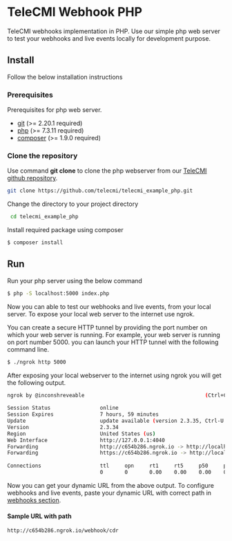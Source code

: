 # TeleCMI Webhook PHP

TeleCMI webhooks implementation in PHP. Use our simple php web server to test your webhooks and live events locally for development purpose.

## Install

Follow the below installation instructions

### Prerequisites

Prerequisites for php web server.

- <a href="https://git-scm.com/" target="_blank">git</a> (>= 2.20.1 required)
- <a href="https://www.php.net/manual/en/features.commandline.php" target="_blank">php</a> (>= 7.3.11 required)
- <a href="https://getcomposer.org/" target="_blank">composer</a> (>= 1.9.0 required)


### Clone the repository

Use command __git clone__ to clone the php webserver from our <a href="https://github.com/telecmi/telecmi_example_php" target="_blank">TeleCMI github repository</a>.


```bash
git clone https://github.com/telecmi/telecmi_example_php.git
```

Change the directory to your project directory
```bash
 cd telecmi_example_php
```

Install required package using composer

```bash
$ composer install
```


## Run

Run your php server using the below command

```bash
$ php -S localhost:5000 index.php
```
Now you can able to test our webhooks and live events, from your local server. To expose your local web server to the internet use ngrok. 

You can create a secure HTTP tunnel by providing the port number on which your web server is running. For example, your web server is running on port number 5000. you can launch your HTTP tunnel with the following command line.

```bash
$ ./ngrok http 5000
```

After exposing your local webserver to the internet using ngrok you will get the following output.

```bash
ngrok by @inconshreveable                                       (Ctrl+C to quit)
                                                                                
Session Status                online                                            
Session Expires               7 hours, 59 minutes                               
Update                        update available (version 2.3.35, Ctrl-U to update
Version                       2.3.34                                            
Region                        United States (us)                                
Web Interface                 http://127.0.0.1:4040                             
Forwarding                    http://c654b286.ngrok.io -> http://localhost:5000 
Forwarding                    https://c654b286.ngrok.io -> http://localhost:5000
                                                                                
Connections                   ttl     opn     rt1     rt5     p50     p90       
                              0       0       0.00    0.00    0.00    0.00  
```
Now you can get your dynamic URL from the above output. To configure webhooks and live events, paste your dynamic URL with correct path in <a href="https://doc.telecmi.com/chub/docs/incoming-webhooks#where-to-place-your-web-server-url-" target="_blank">webhooks section</a>.

#### Sample URL with path
```
http://c654b286.ngrok.io/webhook/cdr
```
